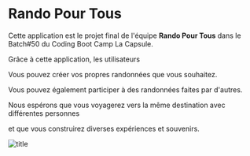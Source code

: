 
# Rando Pour Tous

Cette application est le projet final de l'équipe **Rando Pour Tous** dans le Batch#50 du Coding Boot Camp La Capsule.

Grâce à cette application, les utilisateurs

Vous pouvez créer vos propres randonnées que vous souhaitez.

Vous pouvez également participer à des randonnées faites par d'autres.

Nous espérons que vous voyagerez vers la même destination avec différentes personnes

et que vous construirez diverses expériences et souvenirs.

![title](https://res.cloudinary.com/rupo/image/upload/v1654206810/splash_az3ikg.png?raw=true)
